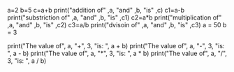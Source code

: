 a=2
b=5
c=a+b
print("addition of" ,a, "and" ,b, "is" ,c)
c1=a-b
print("substriction of" ,a, "and" ,b, "is" ,c1)
c2=a*b
print("multiplication of" ,a, "and" ,b, "is" ,c2)
c3=a/b
print("dvisoin of" ,a, "and" ,b, "is" ,c3)
a = 50
b = 3

print("The value of", a, "+", 3, "is: ", a + b)
print("The value of", a, "-", 3, "is: ", a - b)
print("The value of", a, "*", 3, "is: ", a * b)
print("The value of", a, "/", 3, "is: ", a / b)
